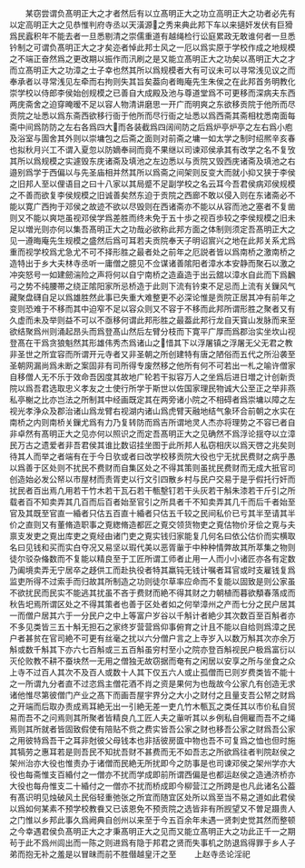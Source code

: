 <!-- { "loadSidebar": true } -->
　　某窃尝谓负髙明正大之才者然后有以立髙明正大之功立高明正大之功者必先有以定高明正大之见恭惟判府寺丞以天潢源之秀来典此邦下车以来擿奸发伏有巨猾爲民蠧积年不能去者一旦悉剔清之崇儒重道有越绳检行讼庭累政无敢谁何者一旦悉钤制之可谓负髙明正大之才矣迩者悼此邦士风之一厄以爲实原于学校作成之地规模之不端正奋然爲之更改期以振作而汛刷之是又能立髙明正大之功矣以髙明正大之才而立髙明正大之功漳之士子幸也然其所以爲规模者大有可议未可以寻常浅见议之而奉承者以寻常浅见左牵而右拘则失其旨矣葢向者晦庵先生朱侯之在此邦首务明教化崇学校以侍郎李侯始创规模之已善自大成殿及池与尊道堂爲不可更移而深病夫东西两庑斋舍之迫穿晻暧不足以容人物清讲磨思一开广而明爽之东欲移贡院于他所而尽贡院之址悉以爲东斋西欲移行衙于他所而尽行衙之址悉以爲西斋其斋相枕悉南面每斋中间爲防防之左右各爲四大而各装截爲四阔间防之后爲炉亭炉亭之左右爲小庖及浴室与圊舍其外则以崇墉包之后斋之面则对前斋之墉一如太学之制时绍熈辛亥春也拟秋月兴工不谓入夏忽以防嫡奉祠而竟不果继以司谏邓侯承其有改学之名不复攷其所以爲规模之实遽毁东庑诸斋及填池之左边悉以与贡院又毁西庑诸斋及填池之右邉别爲学于西偏以与先圣庙相并然其所以爲斋之间架则反变大而就小抑又狭于李侯之旧邦人至以俚语目之曰十八家以其局蹙不足副学校之名云耳今吾君侯病邓侯规模之不善而欲复李侯规模之旧诚善矣然东迫于贡院之西廊不敢以侵入则在东诸斋必不能以寛广西拘于邓侯之故迹不欲以尽毁则在西诸斋亦不能以从容而池之塞者不复凿则又不能以爽垲虽视邓侯学爲差胜而终未免于五十歩之视百歩较之李侯规模之旧未足以増光则亦何以集吾髙明正大之功哉必欲称此邦方面之体制则须定吾髙明正大之见一遵晦庵先生规模之盛然后爲可耳若夫贡院奉天子明诏賔兴之地在此邦关系尤爲重而视学校爲尤急尤不可不择形胜之最者处之前年之厄説者皆以爲南桥之激南桥之造特出于乡大夫林寺丞听一庸僧之臆见不佥谋诸善隂阳者漳水本安静而聚石以激之冲突怒号一如建劒湍险之声将何以自宁南桥之造盍造于出云舘以漳水自此而下爲飜弓之势不纯腰帯之绕正隂阳家所忌桥造于此则下流有钤束不足忌而上流有关鏁风气藏聚盘礴自足以爲雄胜然此事已失重大难整更不必深论惟是贡院正居其冲有前年之变则恐难于不移而其中迫窄不足以容众则又不容于不移而此邦所谓形胜之聚者又有久虚而未及举则益不可以不亟移何谓此邦形胜之最葢此邦行龙自天寳山发脉而来至欲结聚爲州则涌起昂头而爲登髙山然后左臂分枝而下寛平广厚而爲郡治实坐坎山视登髙在干爲贪狼魁然其形雄伟秀杰爲诸山之惜其下以浮屠镇之浮屠无父无君之教非圣世之所宜容而所谓开元寺者又非圣朝之所创建特有唐之陋俗而五代之所沿袭至圣朝网漏尚爲未断之案固非有司所得专废然移之他所有何不可若出一札之喻许僧家自移僧人无不乐于效命吾因度其故地广轮若干拟容万人之坐爲后进日増之计创新贡院以爲吾君选取忠义孝友之士使行所学于斯世以佐国家理民物诚大公至正之举非燕私亭榭之比亦岂法之所制其中经画既定其在两旁诸小院之不相碍者爲崇墉以障之左视光孝浄众及郡治诸山爲龙臂右视湖内诸山爲虎臂天融地结气象环合前朝之水实在南桥之内则南桥关鏁尤爲有力乃复转防而爲吉所谓地灵人杰亦将理势之不容已者自非卓然有髙明正大之见亦何以照识之而定吾髙明正大之见确然不爲浮论揺夺以立漳民万古之遗爱者非吾君侯其谁比数诏挂坐图于此所邦人私窃相庆以爲天啓之兆矣则待其人而举之者端有在于今日欤或者曰改学校移贡院大役也宁无扰民费财之病乎愚以爲善于区处则不扰民不费财而自集区处之不得其策则虽扰民费财而无成大扺官司创造始必发公帑以市屋材而责胥吏以行文引四散乡村与民户交易于是乎假托行奸而扰民者百出焉凢用若干竹木若干瓦石若干甎墼钉若干头灰若干斛朱漆若干斤引之所载者百不知卖弄其几百而后百者始至官引之所具者千不知卖弄其几千而后千者始至官及其既至官直一緍者只估五百直十緍者只估五千较之民间私价已亏其半至请其半价之直则又有董脩造职事之覔緫脩造都匠之覔交领货物吏之覔估物价牙侩之覔与夫禀支发吏之覔出库吏之覔经由诸门吏之覔实钱归家能复几何名曰依公估价而实横取名曰见钱和买而实白夺况又易坚以瑕代美以恶胥軰于中种种情弊故其所萃集之物则徒尔驳杂偹数而不复能以精良至于工匠所谓工师者止用一人而小小诸匠亦各有定数乃阖境卖弄无宁居卒之趍供工而赴执役者特其羸钝无钱计嘱者耳官或时支雇钱复爲监吏所得不过索手而归故其所制造之功则徒尔草率应命而不复能以固致是则公家虽不欲扰民而民实不能逃其扰虽不吝于费财而絶不得其财之力朝植而暮欲頺春落成而秋告圯焉所谓区处之不得其策者也善于区处者如之何举漳州之产而七分之民户居其一而僧户居其六于一分民户之中上等富户岁谷以千斛计者絶少其次数百至百斛者亦不多见类皆三五十斛无担石之家终岁营营爲仰事俯育之计且不能以自给则爲漳之民户者甚贫在官司絶不可更有丝毫之扰以六分僧户言之上寺岁入以数万斛其次亦余万斛或数千斛其下亦六七百斛或三五百斛虽穷村至小之院亦登百斛视民户极爲富衍以灭伦败教不耕不蚕块然一无用之僧独无故窃据而奄有之闲居以安享之所与坐食之众上寺不过百人其次不及百人或数十人其下仅五六人或止孤僧而已则岁费类皆不能十之一所谓九分者直不过恣爲主僧花酒不肖之资是果何为也哉故今公家凢有创造无求诸他惟尽第彼僧门产业之髙下而画吾屋宇界分之大小之财付之且量支吾公帑之财爲之开端而后取办责成焉耳絶无出一引絶无差一吏凢竹木甎瓦之类任其以市价私自贸易而吾不之问焉则其所聚者皆精良凢工匠人夫之軰听其以乡例私自佣雇而吾不之绳焉则其所就者皆固致假使有陪贴不赀之费实皆吾公家之财也移吾公家之财爲吾公家之用彼特爲吾干之耳非尅彼父母钱本也非括彼房匳中物也吾不可复爲之恤也但时施其犒劳之惠耳若是则吾民不知扰吾财不甚费而无不如吾志之所欲爲往者判院赵侯之架州治亦大役也惟责办于诸僧而民絶无所扰即今之防事是也司谏邓侯之架州学亦大役也每斋惟支百緍付之一僧亦不扰而学成即前所谓西偏是也都运赵侯之造通济桥亦大役也每舟惟支二十緍付之一僧亦不扰而桥成即今柳营江之所跨是也凡此诸名公葢有髙识明见烛破风土民俗轻重弛张之所宜而随宜区处所以爲至当不易之道如此君侯以爲如何某素不预学校教飬又已该恩免不预贡院之选皆非有所觊望又不曽足蹑贵人之门惟以乡邦此事久爲阙典自创州以来至于今五百余年未遇一贤刺史觉其然而整顿之今幸遇君侯负髙明正大之才秉髙明正大之见而又能立髙明正大之功此正千一之期茍于此不爲州闾出而一陈之则进爲有隐于邦君之贤而失事机之防退爲得罪于乡人子弟而抱无补之羞是以冒昧而前不胜僣越皇汗之至
　　上赵寺丞论淫祀
